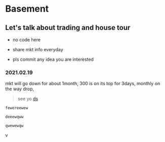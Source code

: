 # Basement
## Let's talk about trading and house tour
- no code here
+ share mkt info everyday
* pls commit any idea you are interested

### 2021.02.19

mkt will go down for about 1month,
300 is on its top for 3days,
monthly on the way drop,

> see yo
[ds](www.baidu.com)

`fewereewew`
```
deeewqww

qwewewqw
```

v


